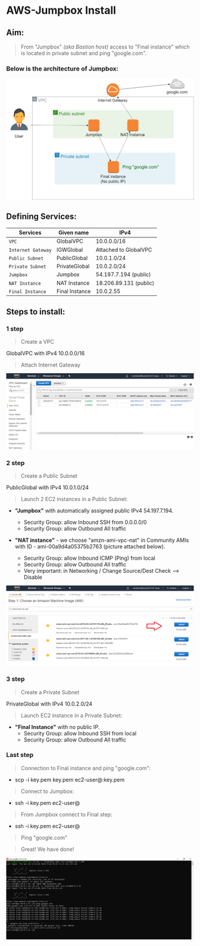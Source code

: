 # AWS-Jumpbox Install
## **Aim:**
> From "Jumpbox" *(aka Bastion host)* access to "Final instance" which is located in private subnet and ping "google.com".

### Below is the architecture of Jumpbox:

![Architecture](Architecture_of_Jumpbox.png)

## **Defining Services:**
|    Services     | Given name         | IPv4 |
|      ---       |  ---         |  --- |
| `VPC`          | GlobalVPC    | 10.0.0.0/16 |
| `Internet Gateway` | IGWGlobal    | Attached to GlobalVPC  |
|`Public Subnet` | PublicGlobal | 10.0.1.0/24|
|`Private Subnet`| PrivateGlobal| 10.0.2.0/24|
|`Jumpbox`       | Jumpbox      | 54.197.7.194 (public)|
|`NAT Instance`  | NAT Instance | 18.206.89.131 (public)|
|`Final Instance`| Final Instance| 10.0.2.55 |

## **Steps to install:**
### **1 step**
> Create a VPC

GlobalVPC with IPv4 10.0.0.0/16

> Attach Internet Gateway

![VPC](VPC.png)



### **2 step**
> Create a Public Subnet

PublicGlobal with IPv4 10.0.1.0/24

> Launch 2 EC2 instances in a Public Subnet:

* **"Jumpbox"** with automatically assigned public IPv4 54.197.7.194.

  - Security Group: allow Inbound SSH from 0.0.0.0/0
  - Security Group: allow Outbound All traffic

* **"NAT instance"** - we choose "amzn-ami-vpc-nat" in Community AMIs with ID - ami-00a9d4a05375b2763 (picture attached below).

  - Security Group: allow Inbound ICMP (Ping) from local
  - Security Group: allow Outbound All traffic
  - Very important: in Networking / Change Source/Dest Check --> Disable

![NAT](NAT_instance.png)

### **3 step**
> Create a Private Subnet

PrivateGlobal with IPv4 10.0.2.0/24

>Launch EC2 instance in a Private Subnet:

* **"Final Instance"** with no public IP.
  - Security Group: allow Inbound SSH from local
  - Security Group: allow Outbound All traffic

### **Last step**
> Connection to Final instance and ping "google.com":

  - scp -i key.pem key.pem ec2-user@<Jumbox IP>:key.pem

> Connect to Jumpbox:

  - ssh -i key.pem ec2-user@<Jumpbox IP>

> From Jumpbox connect to Final step:

  -  ssh -i key.pem ec2-user@<Final Instance IP>

> Ping "google.com"

> Great! We have done!

![Ping](Ping.png)
